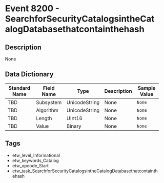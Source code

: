 # Event 8200 - SearchforSecurityCatalogsintheCatalogDatabasethatcontainthehash

## Description
None

## Data Dictionary
|Standard Name|Field Name|Type|Description|Sample Value|
|---|---|---|---|---|
|TBD|Subsystem|UnicodeString|None|`None`|
|TBD|Algorithm|UnicodeString|None|`None`|
|TBD|Length|UInt16|None|`None`|
|TBD|Value|Binary|None|`None`|

## Tags
* etw_level_Informational
* etw_keywords_Catalog
* etw_opcode_Start
* etw_task_SearchforSecurityCatalogsintheCatalogDatabasethatcontainthehash